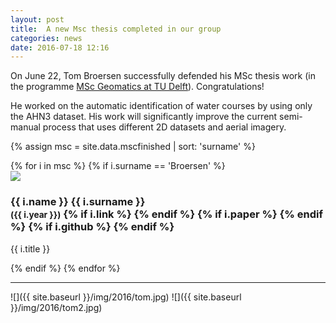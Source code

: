 ```yaml
---
layout: post
title:  A new Msc thesis completed in our group
categories: news
date: 2016-07-18 12:16
---
```




On June 22, Tom Broersen successfully defended his MSc thesis work (in the programme [MSc Geomatics at TU Delft](http://geomatics.tudelft.nl)). 
Congratulations!

He worked on the automatic identification of water courses by using only the AHN3 dataset.
His work will significantly improve the current semi-manual process that uses different 2D datasets and aerial imagery.

{% assign msc = site.data.mscfinished | sort: 'surname' %}

<div class="row">
{% for i in msc %}
{% if i.surname == 'Broersen' %}
  <div class="col-sm-6 col-md-2">
    <div class="thumbnail">
      <a href="{{ i.link }}"><img src="{{ "/img/msc/" | append: i.image | prepend: site.baseurl }}"/></a>
      <div class="caption">
        <h3>
          {{ i.name }} {{ i.surname }} 
          <br />
          <small>({{ i.year }})</small>
        {% if i.link %}
          <small><a href="{{ i.link }}"><i class="fa fa-book" title="thesis"></i></a></small>
        {% endif %}
        {% if i.paper %}
          <small><a href="{{ i.paper }}"><i class="fa fa-file-text" title="paper"></i></a></small>
        {% endif %}
        {% if i.github %}
          <small><a href="{{ i.github }}"><i class="fa fa-github" title="github"></i></a></small> 
        {% endif %}
        </h3>
        <p>{{ i.title }}</p>
      </div>
    </div>
  </div>
{% endif %}
{% endfor %}
</div>

- - -

![]({{ site.baseurl }}/img/2016/tom.jpg)
![]({{ site.baseurl }}/img/2016/tom2.jpg)
